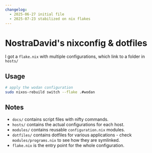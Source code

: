 ```yaml
---
changelog:
  - 2025-06-27 initial file
  - 2025-07-23 stabilized on nix flakes
---
```

# NostraDavid's nixconfig & dotfiles

I got a `flake.nix` with multiple configurations, which link to a folder in
`hosts/`

## Usage

```bash
# apply the wodan configuration
sudo nixos-rebuild switch --flake .#wodan
```

## Notes

- `docs/` contains script files with nifty commands.
- `hosts/` contains the actual configurations for each host.
- `modules/` contains reusable `configuration.nix` modules.
- `dotfiles/` contains dotfiles for various applications - check `modules/programs.nix` to see how they are symlinked.
- `flake.nix` is the entry point for the whole configuration.
